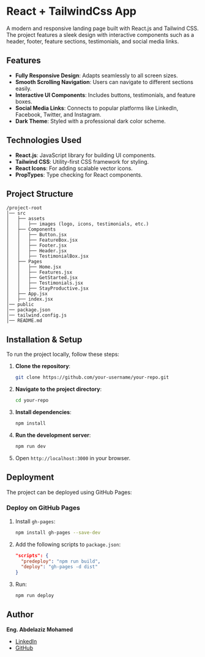 # React + TailwindCss App

A modern and responsive landing page built with React.js and Tailwind CSS. The project features a sleek design with interactive components such as a header, footer, feature sections, testimonials, and social media links.

## Features

- **Fully Responsive Design**: Adapts seamlessly to all screen sizes.
- **Smooth Scrolling Navigation**: Users can navigate to different sections easily.
- **Interactive UI Components**: Includes buttons, testimonials, and feature boxes.
- **Social Media Links**: Connects to popular platforms like LinkedIn, Facebook, Twitter, and Instagram.
- **Dark Theme**: Styled with a professional dark color scheme.

## Technologies Used

- **React.js**: JavaScript library for building UI components.
- **Tailwind CSS**: Utility-first CSS framework for styling.
- **React Icons**: For adding scalable vector icons.
- **PropTypes**: Type checking for React components.

## Project Structure

```
/project-root
│── src
│   ├── assets
│   │   ├── images (logo, icons, testimonials, etc.)
│   ├── Components
│   │   ├── Button.jsx
│   │   ├── FeatureBox.jsx
│   │   ├── Footer.jsx
│   │   ├── Header.jsx
│   │   ├── TestimonialBox.jsx
│   ├── Pages
│   │   ├── Home.jsx
│   │   ├── Features.jsx
│   │   ├── GetStarted.jsx
│   │   ├── Testimonials.jsx
│   │   ├── StayProductive.jsx
│   ├── App.jsx
│   ├── index.jsx
│── public
│── package.json
│── tailwind.config.js
│── README.md
```

## Installation & Setup

To run the project locally, follow these steps:

1. **Clone the repository**:
   ```bash
   git clone https://github.com/your-username/your-repo.git
   ```
2. **Navigate to the project directory**:
   ```bash
   cd your-repo
   ```
3. **Install dependencies**:
   ```bash
   npm install
   ```
4. **Run the development server**:
   ```bash
   npm run dev
   ```
5. Open `http://localhost:3000` in your browser.

## Deployment

The project can be deployed using GitHub Pages:

### Deploy on GitHub Pages
1. Install `gh-pages`:
   ```bash
   npm install gh-pages --save-dev
   ```
2. Add the following scripts to `package.json`:
   ```json
   "scripts": {
     "predeploy": "npm run build",
     "deploy": "gh-pages -d dist"
   }
   ```
3. Run:
   ```bash
   npm run deploy
   ```

## Author

**Eng. Abdelaziz Mohamed**

- [LinkedIn](https://www.linkedin.com/in/abdelaziz)
- [GitHub](https://github.com/Abdelaziz-Mohammed)

